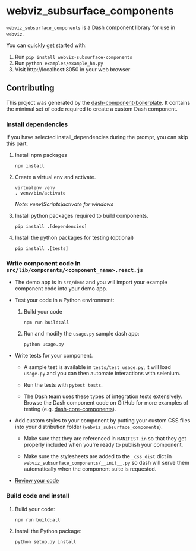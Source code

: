 # webviz_subsurface_components

`webviz_subsurface_components` is a Dash component library for use in `webviz`.

You can quickly get started with:

1.  Run `pip install webviz-subsurface-components`
2.  Run `python examples/example_hm.py`
3.  Visit http://localhost:8050 in your web browser

## Contributing

This project was generated by the
[dash-component-boilerplate](https://github.com/plotly/dash-component-boilerplate).
It contains the minimal set of code required to create a custom Dash component.

### Install dependencies

If you have selected install_dependencies during the prompt, you can skip this part.

1. Install npm packages
    ```
    npm install
    ```
2. Create a virtual env and activate.
    ```
    virtualenv venv
    . venv/bin/activate
    ```
    _Note: venv\Scripts\activate for windows_

3. Install python packages required to build components.
    ```
    pip install .[dependencies]
    ```
4. Install the python packages for testing (optional)
    ```
    pip install .[tests]
    ```

### Write component code in `src/lib/components/<component_name>.react.js`

- The demo app is in `src/demo` and you will import your example component code into your demo app.
- Test your code in a Python environment:
    1. Build your code
        ```
        npm run build:all
        ```
    2. Run and modify the `usage.py` sample dash app:
        ```
        python usage.py
        ```
- Write tests for your component.
  -   A sample test is available in `tests/test_usage.py`, it will load
      `usage.py` and you can then automate interactions with selenium.

  -   Run the tests with `pytest tests`.
  -   The Dash team uses these types of integration tests extensively.
      Browse the Dash component code on GitHub for more examples of testing
      (e.g. [dash-core-components](https://github.com/plotly/dash-core-components)).

- Add custom styles to your component by putting your custom CSS files into
  your distribution folder (`webviz_subsurface_components`).
  -   Make sure that they are referenced in `MANIFEST.in` so that they get
      properly included when you're ready to publish your component.

  -   Make sure the stylesheets are added to the `_css_dist` dict in
      `webviz_subsurface_components/__init__.py` so dash will serve them
      automatically when the component suite is requested.

- [Review your code](./review_checklist.md)

### Build code and install

1.  Build your code:
    ```
    npm run build:all
    ```
2.  Install the Python package:
    ```
    python setup.py install
    ```
